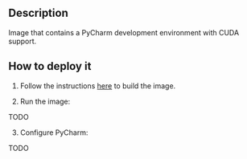 Description
-----------

Image that contains a PyCharm development environment with CUDA support.

How to deploy it
----------------

1. Follow the instructions [here]() to build the image.

2. Run the image: 

TODO

3. Configure PyCharm:

TODO
